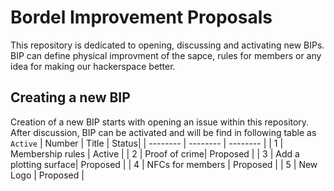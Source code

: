 # Bordel Improvement Proposals

This repository is dedicated to opening, discussing and activating new BIPs. BIP can define physical improvment of the sapce, rules for members or any idea for making our hackerspace better. 

## Creating a new BIP

Creation of a new BIP starts with opening an issue within this repository. After discussion, BIP can be activated and will be find in following table as ``` Active ```
| Number | Title | Status|
| -------- | -------- | -------- |
| 1 | Membership rules | Active    |
| 2 | Proof of crime| Proposed   |
| 3 | Add a plotting surface| Proposed   |
| 4 | NFCs for members | Proposed   |
| 5 | New Logo |  Proposed   |

